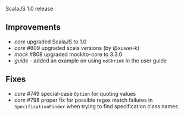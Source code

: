 ScalaJS 1.0 release

## Improvements

* *core* upgraded ScalaJS to 1.0
* *core* #809 upgraded scala versions (by @xuwei-k)
* *mock* #808 upgraded mockito-core to 3.3.0
* *guide* - added an example on using `noShrink` in the user guide

## Fixes

* *core* #749 special-case `Option` for quoting values
* *core* #798 proper fix for possible regex match failures in `SpecificationFinder` when trying to find specification class names
